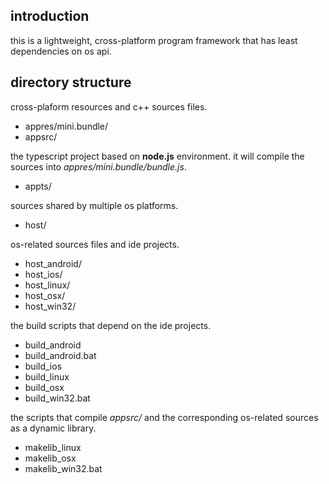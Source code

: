 ## introduction

this is a lightweight, cross-platform program framework
that has least dependencies on os api.

## directory structure

cross-plaform resources and c++ sources files.

* appres/mini.bundle/
* appsrc/

the typescript project based on **node.js** environment.
it will compile the sources into *appres/mini.bundle/bundle.js*.

* appts/

sources shared by multiple os platforms.

* host/

os-related sources files and ide projects.

* host_android/
* host_ios/
* host_linux/
* host_osx/
* host_win32/

the build scripts that depend on the ide projects.

* build_android
* build_android.bat
* build_ios
* build_linux
* build_osx
* build_win32.bat

the scripts that compile *appsrc/* and
the corresponding os-related sources as a dynamic library.

* makelib_linux
* makelib_osx
* makelib_win32.bat
